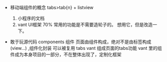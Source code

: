 - 移动端组件的概念
  tabs>tab{n} + listview
  1. 小程序的文档
  2. vant  UI框架 70% 常用的功能是不需要造轮子的。
     想用它，但是改造一下。

- 敢于玩源代码 
  components  组件
  页面由组件构成，绝对不是由标签构成(view...) ,组件化封装  可以被复用 
  tabs vant   组成页面的tabs功能
  vant 里的组件成为本身项目的一部分，不在整体出现了，定制化框架